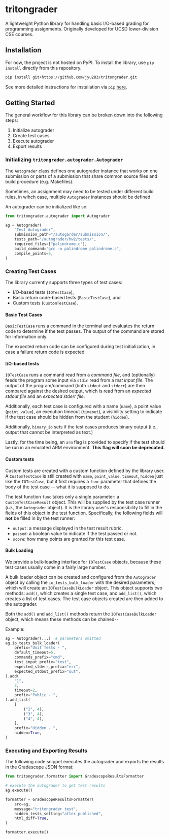 # tritongrader 

A lightweight Python library for handling basic I/O-based grading for
programming assignments. Originally developed for UCSD lower-division 
CSE courses.

## Installation

For now, the project is not hosted on PyPI. To install the library,
use `pip install` directly from this repository.

```bash
pip install git+https://github.com/jyu283/tritongrader.git
```

See more detailed instructions for installation via `pip` [here][1].

[1]: https://www.geeksforgeeks.org/how-to-install-a-python-package-from-a-github-repository/

## Getting Started

The general workflow for this library can be broken down into the
following steps:

1. Initialize autograder
1. Create test cases
1. Execute autograder
1. Export results

### Initializing `tritongrader.autograder.Autograder`

The `Autograder` class defines one autograder instance that works on
one submission or parts of a submission that share common source files
and build procedure (e.g. Makefiles).

Sometimes, an assignment may need to be tested under different build
rules, in wihch case, multiple `Autograder` instances should be defined.

An autograder can be initialized like so:

```python
from tritongrader.autograder import Autograder

ag = Autograder(
    "Test Autograder",
    submission_path="/autogarder/submission/",
    tests_path="/autograder/hw2/tests/",
    required_files=["palindrome.c"],
    build_command="gcc -o palindrome palindrome.c",
    compile_points=5,
)
```

### Creating Test Cases

The library currently supports three types of test cases:
- I/O-based tests (`IOTestCase`),
- Basic return code-based tests (`BasicTestCase`), and
- Custom tests (`CustomTestCase`).

#### Basic Test Cases
`BasicTestCase` runs a command in the terminal and evaluates the return code
to determine if the test passes. The output of the command are stored for
information only.

The expected return code can be configured during test initialization, in
case a failure return code is expected.

#### I/O-based tests

`IOTestCase` runs a command read from a _command file_, and (optionally)
feeds the program some input via `stdin` read from a _test input file_.
The output of the program/command (both `stdout` and `stderr`) are then
compared against the desired output, which is read from an _expected stdout file_
and an _expected stderr file_.

Additionally, each test case is configured with a name (`name`), a point value
(`point_value`), an execution timeout (`timeout`), a visibility setting to
indicate if the test case should be hidden from the student (`hidden`).

Additionally, `binary_io` sets if the test cases produces binary output (i.e.,
output that cannot be interpreted as text.)

Lastly, for the time being, an `arm` flag is provided to specify if the test
should be run in an emulated ARM environment. **This flag will soon be deprecated.**

#### Custom tests

Custom tests are created with a custom function defined by the library user.
A `CustomTestCase` is still created with `name`, `point_value`, `timeout`,
`hidden` just like the `IOTestCase`, but it first requires a `func` parameter
that defines the body of the test case -- what it is supposed to do.

The test function `func` takes only a single parameter: a `CustomTestCaseResult`
object. This will be supplied by the test case runner (_i.e._, the `Autograder`
object). It is the library user's responsibility to fill in the fields of this
object in the test function. Specifically, the following fields will **not**
be filled in by the test runner:

- `output`: a message displayed in the test result rubric.
- `passed`: a boolean value to indicate if the test passed or not.
- `score`: how many points are granted for this test case.

#### Bulk Loading

We provide a bulk-loading interface for `IOTestCase` objects, because these test
cases usually come in a fairly large number. 

A bulk loader object can be created and configured from the `Autograder` object
by calling the `io_tests_bulk_loader` with the desired parameters, which will
create an `IOTestCaseBulkLoader` object. This object supports two methods:
`add()`, which creates a single test case, and
`add_list()`, which creates a list of test cases. The test case objects created
are then added to the autograder.

Both the `add()` and `add_list()` methods return the `IOTestCaseBulkLoader`
object, which means these methods can be chained--

Example:

```python
ag = Autograder(...)  # parameters omitted
ag.io_tests_bulk_loader(
    prefix="Unit Tests - ",
    default_timeout=5,
    commands_prefix="cmd",
    test_input_prefix="test",
    expected_stderr_prefix="err",
    expected_stdout_prefix="out",
).add(
    "1",
    2,
    timeout=2,
    prefix="Public - ",
).add_list(
    [
        ("2", 4),
        ("3", 4),
        ("4", 4),
    ],
    prefix="Hidden - ",
    hidden=True,
)
```

### Executing and Exporting Results

The following code snippet executes the autograder and exports
the results in the Gradescope JSON format:

```python
from tritongrader.formatter import GradescopeResultsFormatter

# execute the autograder to get test results
ag.execute()

formatter = GradescopeResultsFormatter(
    src=ag,
    message="tritongrader test",
    hidden_tests_setting="after_published",
    html_diff=True,
)

formatter.execute()
```